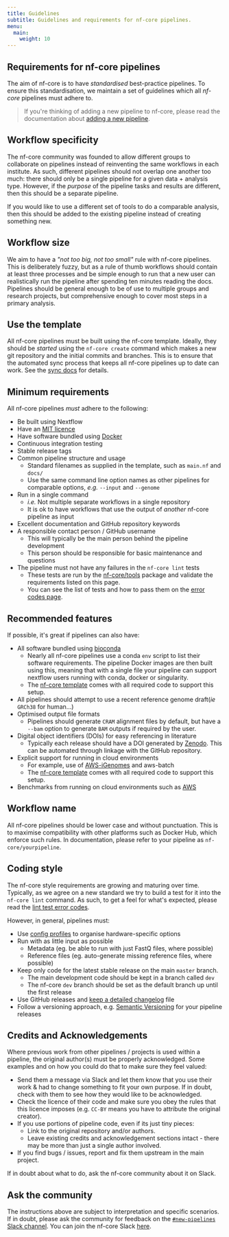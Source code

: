 ```yaml
---
title: Guidelines
subtitle: Guidelines and requirements for nf-core pipelines.
menu:
  main:
    weight: 10
---
```


## Requirements for nf-core pipelines

The aim of nf-core is to have _standardised_ best-practice pipelines.
To ensure this standardisation, we maintain a set of guidelines which all _nf-core_
pipelines must adhere to.

> If you're thinking of adding a new pipeline to nf-core, please read the documentation
> about [adding a new pipeline](adding_pipelines.md).

## Workflow specificity

The nf-core community was founded to allow different groups to collaborate on
pipelines instead of reinventing the same workflows in each institute.
As such, different pipelines should not overlap one another too much:
there should only be a single pipeline for a given data + analysis type.
However, if the _purpose_ of the pipeline tasks and results are different, then this should be a separate pipeline.

If you would like to use a different set of tools to do a comparable analysis, then this should be
added to the existing pipeline instead of creating something new.

## Workflow size

We aim to have a _"not too big, not too small"_ rule with nf-core pipelines.
This is deliberately fuzzy, but as a rule of thumb workflows should contain at
least three processes and be simple enough to run that a new user
can realistically run the pipeline after spending ten minutes reading the docs.
Pipelines should be general enough to be of use to multiple groups and research
projects, but comprehensive enough to cover most steps in a primary analysis.

## Use the template

All nf-core pipelines must be built using the nf-core template.
Ideally, they should be _started_ using the `nf-core create` command which
makes a new git repository and the initial commits and branches.
This is to ensure that the automated sync process that keeps all nf-core
pipelines up to date can work. See the [sync docs](/docs/contributing/sync) for details.

## Minimum requirements

All nf-core pipelines _must_ adhere to the following:

- Be built using Nextflow
- Have an [MIT licence](https://choosealicense.com/licenses/mit/)
- Have software bundled using [Docker](https://www.docker.com/)
- Continuous integration testing
- Stable release tags
- Common pipeline structure and usage
  - Standard filenames as supplied in the template, such as `main.nf` and `docs/`
  - Use the same command line option names as other pipelines for comparable options, _e.g._ `--input` and `--genome`
- Run in a single command
  - _i.e._ Not multiple separate workflows in a single repository
  - It is ok to have workflows that use the output of _another_ nf-core pipeline as input
- Excellent documentation and GitHub repository keywords
- A responsible contact person / GitHub username
  - This will typically be the main person behind the pipeline development
  - This person should be responsible for basic maintenance and questions
- The pipeline must not have any failures in the `nf-core lint` tests
  - These tests are run by the [nf-core/tools](https://github.com/nf-core/tools) package and validate the requirements listed on this page.
  - You can see the list of tests and how to pass them on the [error codes page](https://nf-co.re/tools-docs).

## Recommended features

If possible, it's great if pipelines can also have:

- All software bundled using [bioconda](https://bioconda.github.io/)
  - Nearly all nf-core pipelines use a conda `env` script to list their software requirements.
    The pipeline Docker images are then built using this, meaning that with a single file your pipeline can support nextflow users running with conda, docker or singularity.
  - The [nf-core template](/tools#creating-a-new-workflow) comes with all required code to support this setup.
- All pipelines should attempt to use a recent reference genome draft(_ie_ `GRCh38` for human...)
- Optimised output file formats
  - Pipelines should generate `CRAM` alignment files by default, but have a `--bam` option to generate `BAM` outputs if required by the user.
- Digital object identifiers (DOIs) for easy referencing in literature
  - Typically each release should have a DOI generated by [Zenodo](https://zenodo.org/). This can be automated through linkage with the GitHub repository.
- Explicit support for running in cloud environments
  - For example, use of [AWS-iGenomes](https://ewels.github.io/AWS-iGenomes/) and aws-batch
  - The [nf-core template](/tools#creating-a-new-workflow) comes with all required code to support this setup.
- Benchmarks from running on cloud environments such as [AWS](https://aws.amazon.com/)

## Workflow name

All nf-core pipelines should be lower case and without punctuation.
This is to maximise compatibility with other platforms such as Docker Hub, which enforce such rules.
In documentation, please refer to your pipeline as `nf-core/yourpipeline`.

## Coding style

The nf-core style requirements are growing and maturing over time.
Typically, as we agree on a new standard we try to build a test for it into the `nf-core lint` command.
As such, to get a feel for what's expected, please read the [lint test error codes](https://nf-co.re/tools-docs).

However, in general, pipelines must:

- Use [config profiles](https://www.nextflow.io/docs/latest/config.html) to organise hardware-specific options
- Run with as little input as possible
  - Metadata (eg. be able to run with just FastQ files, where possible)
  - Reference files (eg. auto-generate missing reference files, where possible)
- Keep only code for the latest stable release on the main `master` branch.
  - The main development code should be kept in a branch called `dev`
  - The nf-core `dev` branch should be set as the default branch up until the first release
- Use GitHub releases and [keep a detailed changelog](https://keepachangelog.com/en/1.0.0/) file
- Follow a versioning approach, e.g. [Semantic Versioning](https://semver.org/) for your pipeline releases

## Credits and Acknowledgements

Where previous work from other pipelines / projects is used within a pipeline, the original author(s) must be properly acknowledged. Some examples and on how you could do that to make sure they feel valued:

- Send them a message via Slack and let them know that you use their work & had to change something to fit your own purpose. If in doubt, check with them to see how they would like to be acknowledged.
- Check the licence of their code and make sure you obey the rules that this licence imposes (e.g. `CC-BY` means you have to attribute the original creator).
- If you use portions of pipeline code, even if its just tiny pieces:
  - Link to the original repository and/or authors.
  - Leave existing credits and acknowledgement sections intact - there may be more than just a single author involved.
- If you find bugs / issues, report and fix them upstream in the main project.

If in doubt about what to do, ask the nf-core community about it on Slack.

## Ask the community

The instructions above are subject to interpretation and specific scenarios.
If in doubt, please ask the community for feedback on the [`#new-pipelines` Slack channel](https://nfcore.slack.com/channels/new-pipelines).
You can join the nf-core Slack [here](/join).
